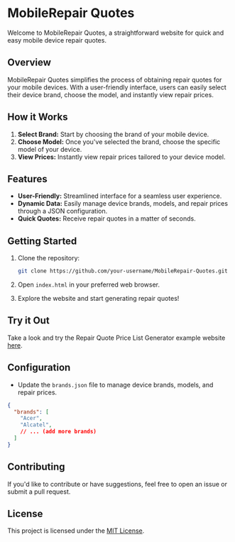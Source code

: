 # MobileRepair Quotes

Welcome to MobileRepair Quotes, a straightforward website for quick and easy mobile device repair quotes.

## Overview

MobileRepair Quotes simplifies the process of obtaining repair quotes for your mobile devices. With a user-friendly interface, users can easily select their device brand, choose the model, and instantly view repair prices.

## How it Works

1. **Select Brand:** Start by choosing the brand of your mobile device.
2. **Choose Model:** Once you've selected the brand, choose the specific model of your device.
3. **View Prices:** Instantly view repair prices tailored to your device model.

## Features

- **User-Friendly:** Streamlined interface for a seamless user experience.
- **Dynamic Data:** Easily manage device brands, models, and repair prices through a JSON configuration.
- **Quick Quotes:** Receive repair quotes in a matter of seconds.

## Getting Started

1. Clone the repository:

    ```bash
    git clone https://github.com/your-username/MobileRepair-Quotes.git
    ```

2. Open `index.html` in your preferred web browser.

3. Explore the website and start generating repair quotes!


## Try it Out

Take a look and try the Repair Quote Price List Generator example website [here](https://repair-quote-generator.vercel.app/).


## Configuration

- Update the `brands.json` file to manage device brands, models, and repair prices.

```json
{
  "brands": [
    "Acer",
    "Alcatel",
    // ... (add more brands)
  ]
}
```

## Contributing

If you'd like to contribute or have suggestions, feel free to open an issue or submit a pull request.

## License

This project is licensed under the [MIT License](LICENSE).
